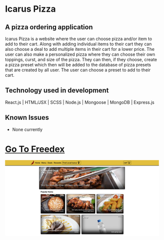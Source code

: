 # **Icarus Pizza**

## A pizza ordering application
Icarus Pizza is a website where the user can choose pizza and/or item to add to their cart. Along with adding individual items to their cart they can also choose a deal to add multiple items in their cart for a lower price. The user can also make a personalized pizza where they can choose their own toppings, curst, and size of the pizza. They can then, if they choose, create a pizza preset which then will be added to the database of pizza presets that are created by all user. The user can choose a preset to add to their cart.

## Technology used in development
React.js | HTML/JSX | SCSS | Node.js | Mongoose | MongoDB | Express.js

## Known Issues
- None currently

# [**Go To Freedex**](https://google.com)

[![Freedex](./public/icarus_screenshot.png)](https://google.com)
